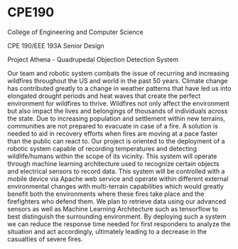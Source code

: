 # CPE190

College of Engineering and Computer Science


CPE 190/EEE 193A
Senior Design

Project Athena - Quadrupedal Objection Detection System

Our team and robotic system combats the issue of recurring and increasing wildfires throughout the US and world in the past 50 years. Climate change has contributed greatly to a change in weather patterns that have led us into elongated drought periods and heat waves that create the perfect environment for wildfires to thrive. Wildfires not only affect the environment but also impact the lives and belongings of thousands of individuals across the state. Due to increasing population and settlement within new terrains, communities are not prepared to evacuate in case of a fire. A solution is needed to aid in recovery efforts when fires are moving at a pace faster than the public can react to. Our project is oriented to the deployment of a robotic system capable of recording temperatures and detecting wildlife/humans within the scope of its vicinity. This system will operate through machine learning architecture used to recognize certain objects and electrical sensors to record data. This system will be controlled with a mobile device via Apache web service and operate within different external environmental changes with multi-terrain capabilities which would greatly benefit both the environments where these fires take place and the firefighters who defend them. We plan to retrieve data using our advanced sensors as well as Machine Learning Architecture such as tensorflow to best distinguish the surrounding environment. By deploying such a system we can reduce the response time needed for first responders to analyze the situation and act accordingly, ultimately leading to a decrease in the casualties of severe fires. 




